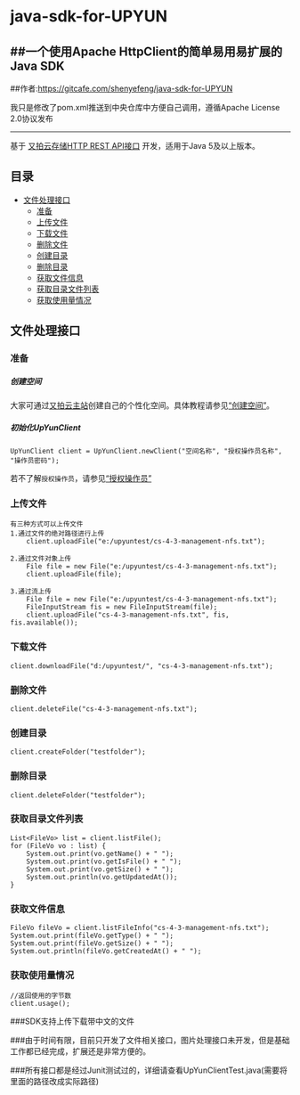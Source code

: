 # java-sdk-for-UPYUN 
##一个使用Apache HttpClient的简单易用易扩展的Java SDK
---

##作者:https://gitcafe.com/shenyefeng/java-sdk-for-UPYUN


我只是修改了pom.xml推送到中央仓库中方便自己调用，遵循Apache License 2.0协议发布

---
基于 [又拍云存储HTTP REST API接口](http://wiki.upyun.com/index.php?title=HTTP_REST_API接口) 开发，适用于Java 5及以上版本。

## 目录
* [文件处理接口](#文件处理接口)
  * [准备](#准备)
  * [上传文件](#上传文件)
  * [下载文件](#下载文件)
  * [删除文件](#删除文件)
  * [创建目录](#创建目录)
  * [删除目录](#删除目录)
  * [获取文件信息](#获取文件信息)
  * [获取目录文件列表](#获取目录文件列表)
  * [获取使用量情况](#获取使用量情况)

<a name="文件处理接口"></a>
## 文件处理接口

<a name="准备"></a>
### 准备

##### 创建空间
大家可通过[又拍云主站](https://www.upyun.com/login.php)创建自己的个性化空间。具体教程请参见[“创建空间”](http://wiki.upyun.com/index.php?title=创建空间)。

##### 初始化UpYunClient
    UpYunClient client = UpYunClient.newClient("空间名称", "授权操作员名称", "操作员密码");

若不了解`授权操作员`，请参见[“授权操作员”](http://wiki.upyun.com/index.php?title=创建操作员并授权)


<a name="上传文件"></a>
### 上传文件

    有三种方式可以上传文件
    1.通过文件的绝对路径进行上传
        client.uploadFile("e:/upyuntest/cs-4-3-management-nfs.txt");
    
    2.通过文件对象上传
        File file = new File("e:/upyuntest/cs-4-3-management-nfs.txt");
        client.uploadFile(file);
        
    3.通过流上传
        File file = new File("e:/upyuntest/cs-4-3-management-nfs.txt");
        FileInputStream fis = new FileInputStream(file);
        client.uploadFile("cs-4-3-management-nfs.txt", fis, fis.available());
        
<a name="下载文件"></a>
### 下载文件

    client.downloadFile("d:/upyuntest/", "cs-4-3-management-nfs.txt");
    
<a name="删除文件"></a>
### 删除文件

    client.deleteFile("cs-4-3-management-nfs.txt");
    
<a name="创建目录"></a>
### 创建目录

    client.createFolder("testfolder");
    
<a name="删除目录"></a>
### 删除目录

    client.deleteFolder("testfolder");
    
<a name="获取目录文件列表"></a>
### 获取目录文件列表

    List<FileVo> list = client.listFile();
    for (FileVo vo : list) {
        System.out.print(vo.getName() + " ");
        System.out.print(vo.getIsFile() + " ");
        System.out.print(vo.getSize() + " ");
        System.out.println(vo.getUpdatedAt());
    }
    
<a name="获取文件信息"></a>
### 获取文件信息

    FileVo fileVo = client.listFileInfo("cs-4-3-management-nfs.txt");
    System.out.print(fileVo.getType() + " ");
    System.out.print(fileVo.getSize() + " ");
    System.out.println(fileVo.getCreatedAt() + " ");

<a name="获取使用量情况"></a>
### 获取使用量情况

	//返回使用的字节数
    client.usage();

###SDK支持上传下载带中文的文件

###由于时间有限，目前只开发了文件相关接口，图片处理接口未开发，但是基础工作都已经完成，扩展还是非常方便的。

###所有接口都是经过Junit测试过的，详细请查看UpYunClientTest.java(需要将里面的路径改成实际路径)

        
